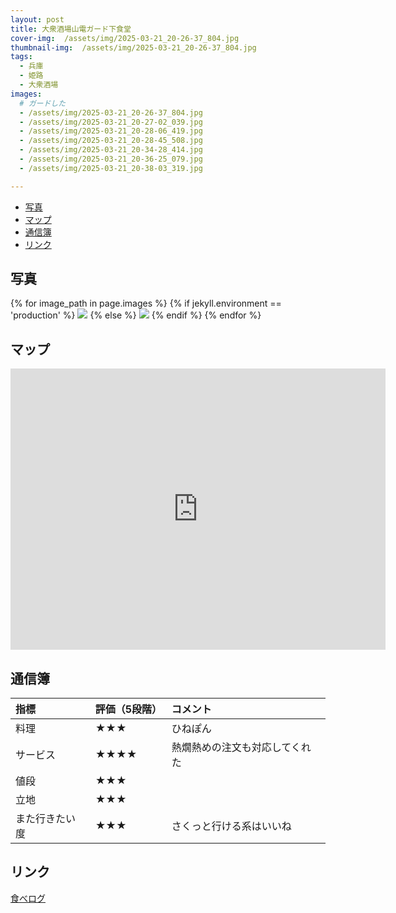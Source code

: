 ```yaml
---
layout: post
title: 大衆酒場山電ガード下食堂
cover-img:  /assets/img/2025-03-21_20-26-37_804.jpg
thumbnail-img:  /assets/img/2025-03-21_20-26-37_804.jpg
tags:
  - 兵庫
  - 姫路
  - 大衆酒場
images:  
  # ガードした
  - /assets/img/2025-03-21_20-26-37_804.jpg
  - /assets/img/2025-03-21_20-27-02_039.jpg
  - /assets/img/2025-03-21_20-28-06_419.jpg
  - /assets/img/2025-03-21_20-28-45_508.jpg
  - /assets/img/2025-03-21_20-34-28_414.jpg
  - /assets/img/2025-03-21_20-36-25_079.jpg
  - /assets/img/2025-03-21_20-38-03_319.jpg

---
```



<!-- TOC -->

- [写真](#写真)
- [マップ](#マップ)
- [通信簿](#通信簿)
- [リンク](#リンク)

<!-- /TOC -->

## 写真

{% for image_path in page.images %}
{% if jekyll.environment == 'production' %}
<img src="https://raw.githubusercontent.com/taira1117/fukuyama_izakaya/master/{{ image_path }}">
{% else %}
<img src="{{ image_path }}">
{% endif %}
{% endfor %}

## マップ

<iframe src="https://www.google.com/maps/embed?pb=!1m18!1m12!1m3!1d3275.0899327986494!2d134.68822459999998!3d34.8288313!2m3!1f0!2f0!3f0!3m2!1i1024!2i768!4f13.1!3m3!1m2!1s0x3554e1cebeb5a119%3A0xbc02406979a70cc3!2z5aSn6KGG6YWS5aC0IOWxsembu-OCrOODvOODieS4i-mjn-Wggg!5e0!3m2!1sja!2sjp!4v1742712937026!5m2!1sja!2sjp" width="600" height="450" style="border:0;" allowfullscreen="" loading="lazy" referrerpolicy="no-referrer-when-downgrade"></iframe>

## 通信簿

| 指標           | 評価（5段階） | コメント                       |
| :------------- | :------------ | :----------------------------- |
| 料理           | ★★★        | ひねぽん                       |
| サービス       | ★★★★      | 熱燗熱めの注文も対応してくれた |
| 値段           | ★★★        |                                |
| 立地           | ★★★        |                                |
| また行きたい度 | ★★★        | さくっと行ける系はいいね       |

## リンク

[食べログ](https://tabelog.com/hyogo/A2805/A280501/28060690/)

